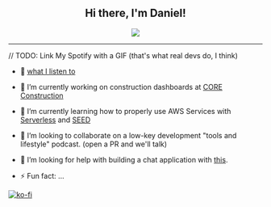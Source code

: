 <h2 align="center">Hi there, I'm Daniel!</h2>
<p align="center">
<!--  <img src="https://media.giphy.com/media/1337mjZhdNJWSY/giphy.gif"> -->
  <img src="https://media.giphy.com/media/gi84IkFRzwube/giphy.gif">
</p>

--------
// TODO: Link My Spotify with a GIF (that's what real devs do, I think)
- 🎸 [what I listen to](https://open.spotify.com/user/danieruryan)

- 🔭 I’m currently working on construction dashboards at [CORE Construction](https://coreltd.com/)
- 🌱 I’m currently learning how to properly use AWS Services with [Serverless](https://www.serverless.com/) and [SEED](https://seed.run/)
- 👯 I’m looking to collaborate on a low-key development "tools and lifestyle" podcast. (open a PR and we'll talk)
- 🤔 I’m looking for help with building a chat application with [this](https://www.npmjs.com/package/owoify-js).
<!-- - 💬 Ask me about how to learn the cutting-edge web tools (ones so sharp they'll cut you....) -->
<!-- - 📫 How to reach me: ... (dont) -->
<!-- - 😄 Pronouns: ... -->
- ⚡ Fun fact: ...


[![ko-fi](https://ko-fi.com/img/githubbutton_sm.svg)](https://ko-fi.com/X8X039D58)
